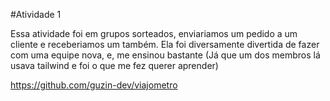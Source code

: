 #Atividade 1

Essa atividade foi em grupos sorteados, enviariamos um pedido a um cliente e receberiamos um também. Ela foi diversamente divertida de fazer com uma equipe nova, e, me ensinou bastante (Já que um dos membros lá usava tailwind e foi o que me fez querer aprender)

https://github.com/guzin-dev/viajometro

